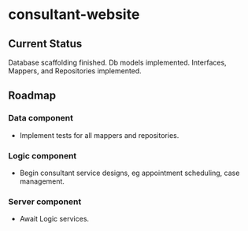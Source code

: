 # consultant-website

## Current Status
 Database scaffolding finished.
 Db models implemented.
 Interfaces, Mappers, and Repositories implemented.
 

## Roadmap
 ### Data component
 - Implement tests for all mappers and repositories.

 ### Logic component
 - Begin consultant service designs, eg appointment scheduling, case management.

 ### Server component
 - Await Logic services.